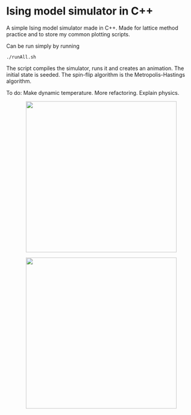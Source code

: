# Ising model simulator in C++
A simple Ising model simulator made in C++. Made for lattice method practice and to store my common plotting scripts.

Can be run simply by running
```
./runAll.sh
```
The script compiles the simulator, runs it and creates an animation. The initial state is seeded. The spin-flip algorithm is the Metropolis-Hastings algorithm.

To do: Make dynamic temperature. More refactoring. Explain physics.

<p align="center">
  <img height="400" src="https://github.com/NailoTB/spins-on-lattice/blob/main/animation.gif">
</p>

<p align="center">
  <img height="400" src="https://github.com/NailoTB/spins-on-lattice/blob/main/totalMagnetization.png">
</p>